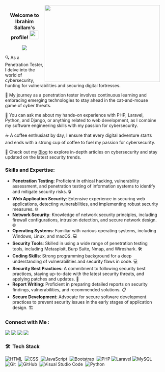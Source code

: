 
<img align="right" height="250" width="375" alt="" src="https://raw.githubusercontent.com/iampavangandhi/iampavangandhi/master/gifs/coder.gif" />

<h3 align="center">
  Welcome to Ibrahim Sallam's profile!
  <img src="https://media.giphy.com/media/hvRJCLFzcasrR4ia7z/giphy.gif" width="28">
</h3>

<!-- Typing SVG by DenverCoder1 - https://github.com/DenverCoder1/readme-typing-svg -->
<p align="center">
  <img src="https://readme-typing-svg.herokuapp.com/?lines=Penetration%20Tester;Software%20Engineering;Always%20learning%20new%20things&font=Fira%20Code&center=true&width=440&height=45&color=f75c7e&vCenter=true&size=22"></a>
</p> 

🔍 As a Penetration Tester, I delve into the world of cybersecurity, hunting for vulnerabilities and securing digital fortresses.

🚀 My journey as a penetration tester involves continuous learning and embracing emerging technologies to stay ahead in the cat-and-mouse game of cyber threats.

💼 You can ask me about my hands-on experience with PHP, Laravel, Python, and Django, or anything related to web development, as I combine my software engineering skills with my passion for cybersecurity.

☕ A coffee enthusiast by day, I ensure that every digital adventure starts and ends with a strong cup of coffee to fuel my passion for cybersecurity.


🔗 Check out my [Blog](https://ibrahim-sallam.me/) to explore in-depth articles on cybersecurity and stay updated on the latest security trends.


### Skills and Expertise:

- **Penetration Testing**: Proficient in ethical hacking, vulnerability assessment, and penetration testing of information systems to identify and mitigate security risks. 🔒
- **Web Application Security**: Extensive experience in securing web applications, detecting vulnerabilities, and implementing robust security measures. 🌐
- **Network Security**: Knowledge of network security principles, including firewall configurations, intrusion detection, and secure network design. 🌐
- **Operating Systems**: Familiar with various operating systems, including Windows, Linux, and macOS. 💻
- **Security Tools**: Skilled in using a wide range of penetration testing tools, including Metasploit, Burp Suite, Nmap, and Wireshark. 🛠️
- **Coding Skills**: Strong programming background for a deep understanding of vulnerabilities and security flaws in code. 💻
- **Security Best Practices**: A commitment to following security best practices, staying up-to-date with the latest security threats, and applying patches and updates. 🔐
- **Report Writing**: Proficient in preparing detailed reports on security findings, vulnerabilities, and recommended solutions. 📋
- **Secure Development**: Advocate for secure software development practices to prevent security issues in the early stages of application design. 🏗️


### Connect with Me :

<a href="https://www.linkedin.com/in/0xhema" target="_blank"><img src="https://img.shields.io/badge/-Ibrahim%20Sallam-0077B5?style=for-the-badge&logo=Linkedin&logoColor=white"/></a>
<a href="https://twitter.com/0xHema_" target="_blank"><img src="https://img.shields.io/badge/-Ibrahim%20Sallam-0077B5?style=for-the-badge&logo=Twitter&logoColor=white"/></a>
<a href="https://www.facebook.com/0xhema" target="_blank"><img src="https://img.shields.io/badge/-Ibrahim%20Sallam-0077B5?style=for-the-badge&logo=Facebook&logoColor=white"/></a>
<a href="https://t.me/ibrahim0sallam" target="_blank"><img src="https://img.shields.io/badge/-Ibrahim%20Sallam-0077B5?style=for-the-badge&logo=Telegram&logoColor=white"/></a>

### 🛠 &nbsp;Tech Stack
![HTML](https://img.shields.io/badge/-HTML-05122A?style=flat&logo=HTML5)&nbsp;
![CSS](https://img.shields.io/badge/-CSS-05122A?style=flat&logo=CSS3&logoColor=1572B6)&nbsp;
![JavaScript](https://img.shields.io/badge/-JavaScript-05122A?style=flat&logo=javascript)&nbsp;
![Bootstrap](https://img.shields.io/badge/-Bootstrap-05122A?style=flat&logo=bootstrap&logoColor=563D7C)&nbsp;
![PHP](https://img.shields.io/badge/-PHP-05122A?style=flat&logo=php)
![Laravel](https://img.shields.io/badge/-Laravel-05122A?style=flat&logo=Laravel)
![MySQL](https://img.shields.io/badge/-MySQL-05122A?style=flat&logo=MySql&logoColor=339933)&nbsp;
![Git](https://img.shields.io/badge/-Git-05122A?style=flat&logo=git)&nbsp;
![GitHub](https://img.shields.io/badge/-GitHub-05122A?style=flat&logo=github)&nbsp;
![Visual Studio Code](https://img.shields.io/badge/-Visual%20Studio%20Code-05122A?style=flat&logo=visual-studio-code&logoColor=007ACC)&nbsp;
![Python](https://img.shields.io/badge/-Python%20-05122A?style=flat&logo=python)&nbsp;



